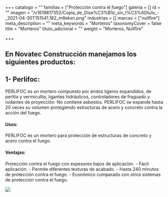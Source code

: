 +++
catalogo = ""
familias = ["Protección contra el fuego"]
galeria = []
id = ""
imagen = "/v1619817352/Copia_de_Dise%C3%B1o_sin_t%C3%ADtulo_-_2021-04-30T151541.182_m8eksn.png"
industrias = []
marcas = ["nullfire"]
meta_description = ""
meta_keywords = "Morteros"
taxonomyCover = false
title = "Morteros"
titulo_adicional = ""
weight = "Morteros, Nullfire"

+++
## En Novatec Construcción manejamos los siguientes productos:

## **1- Perlifoc:** 

PERLIFOC es un mortero compuesto por áridos ligeros expandidos, de perlita y vermiculita, ligantes hidráulicos, controladores de fraguado y rodantes de proyección. No contiene asbestos. PERLIFOC se expande hasta 20 veces su volumen protegiendo estructuras de acero y concreto contra la acción del fuego.

#### **Usos:**

PERLIFOC es un mortero para protección de estructuras de concreto y acero contra el fuego.

#### **Ventajas:**

Protección contra el fuego con espesores bajos de aplicación. - Fácil aplicación. - Permite diferentes texturas de acabado. - Hasta 240 minutos de protección contra el fuego. - Económico comparado con otros sistemas de protección contra el fuego.

![](https://res.cloudinary.com/drnun7bay/image/upload/v1619816710/perlifoc_jspn5c.png)